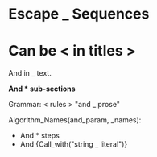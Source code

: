 # Escape \_ Sequences

# Can be \< in titles \>

And in \_ text.

**And \* sub-sections**

Grammar: \< rules \> "and \_ prose"

Algorithm\_Names(and\_param, \_names):
  * And \* steps
  * And {Call\_with("string \_ literal")}
